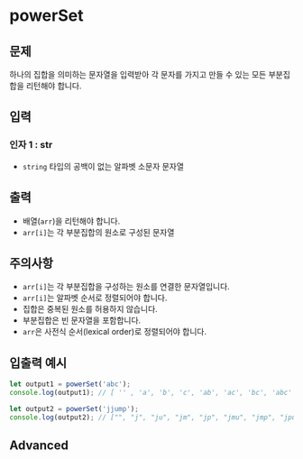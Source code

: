 powerSet
=========
## 문제

하나의 집합을 의미하는 문자열을 입력받아 각 문자를 가지고 만들 수 있는 모든 부분집합을 리턴해야 합니다.

## 입력

### 인자 1 : str
- `string` 타입의 공백이 없는 알파벳 소문자 문자열

## 출력

- 배열(`arr`)을 리턴해야 합니다.
- `arr[i]`는 각 부분집합의 원소로 구성된 문자열

## 주의사항

- `arr[i]`는 각 부분집합을 구성하는 원소를 연결한 문자열입니다.
- `arr[i]`는 알파벳 순서로 정렬되어야 합니다.
- 집합은 중복된 원소를 허용하지 않습니다.
- 부분집합은 빈 문자열을 포함합니다.
- `arr`은 사전식 순서(lexical order)로 정렬되어야 합니다.

## 입출력 예시

```javascript
let output1 = powerSet('abc');
console.log(output1); // [ '' , 'a', 'b', 'c', 'ab', 'ac', 'bc', 'abc' ]

let output2 = powerSet('jjump');
console.log(output2); // ["", "j", "ju", "jm", "jp", "jmu", "jmp", "jpu", "jmpu", "u", "m", "p", "mu", "mp", "pu", "mpu"]
```
## Advanced

